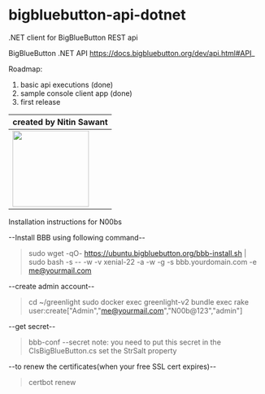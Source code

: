 # bigbluebutton-api-dotnet
.NET client for BigBlueButton REST api

BigBlueButton .NET API
https://docs.bigbluebutton.org/dev/api.html#API_

Roadmap:
1. basic api executions (done)
2. sample console client app (done)
3. first release 

| created by Nitin Sawant  |
|------------|
| <img src="https://www.google.com/a/cpanel/nitinsawant.com/images/logo.gif?service=google_gsuite" width="150"> |


Installation instructions for N00bs

--Install BBB using following command--
> sudo wget -qO- https://ubuntu.bigbluebutton.org/bbb-install.sh | sudo bash -s -- -w -v xenial-22 -a -w -g -s bbb.yourdomain.com -e me@yourmail.com

--create admin account--
> cd ~/greenlight
> sudo docker exec greenlight-v2 bundle exec rake user:create["Admin","me@yourmail.com","N00b@123","admin"]

--get secret--
> bbb-conf --secret
note: you need to put this secret in the ClsBigBlueButton.cs set the StrSalt property

--to renew the certificates(when your free SSL cert expires)--
> certbot renew 
